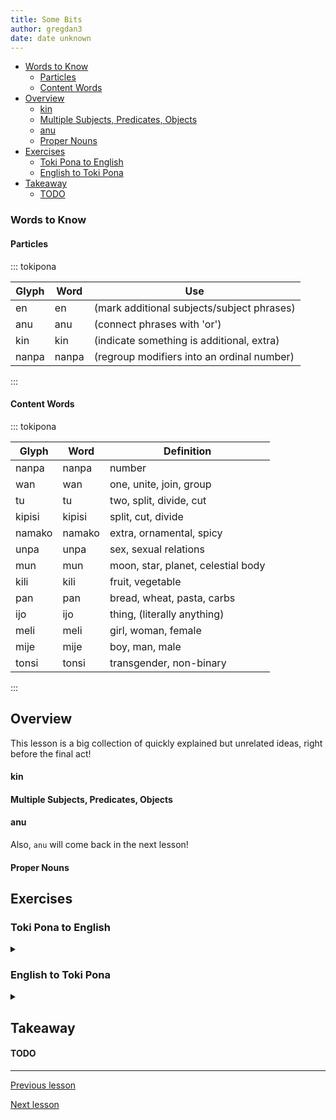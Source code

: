 ```yaml
---
title: Some Bits
author: gregdan3
date: date unknown
---
```



<!-- toc -->

  - [Words to Know](#words-to-know)
    - [Particles](#particles)
    - [Content Words](#content-words)
- [Overview](#overview)
    - [kin](#kin)
    - [Multiple Subjects, Predicates, Objects](#multiple-subjects-predicates-objects)
    - [anu](#anu)
    - [Proper Nouns](#proper-nouns)
- [Exercises](#exercises)
  - [Toki Pona to English](#toki-pona-to-english)
  - [English to Toki Pona](#english-to-toki-pona)
- [Takeaway](#takeaway)
    - [TODO](#todo)

<!-- tocstop -->

### Words to Know

#### Particles

::: tokipona

| Glyph | Word  | Use                                        |
| ----- | ----- | ------------------------------------------ |
| en    | en    | (mark additional subjects/subject phrases) |
| anu   | anu   | (connect phrases with 'or')                |
| kin   | kin   | (indicate something is additional, extra)  |
| nanpa | nanpa | (regroup modifiers into an ordinal number) |

:::

#### Content Words

::: tokipona

| Glyph  | Word   | Definition                         |
| ------ | ------ | ---------------------------------- |
| nanpa  | nanpa  | number                             |
| wan    | wan    | one, unite, join, group            |
| tu     | tu     | two, split, divide, cut            |
| kipisi | kipisi | split, cut, divide                 |
| namako | namako | extra, ornamental, spicy           |
| unpa   | unpa   | sex, sexual relations              |
| mun    | mun    | moon, star, planet, celestial body |
| kili   | kili   | fruit, vegetable                   |
| pan    | pan    | bread, wheat, pasta, carbs         |
| ijo    | ijo    | thing, (literally anything)        |
| meli   | meli   | girl, woman, female                |
| mije   | mije   | boy, man, male                     |
| tonsi  | tonsi  | transgender, non-binary            |

:::

## Overview

This lesson is a big collection of quickly explained but unrelated ideas, right before the final act!

#### kin

#### Multiple Subjects, Predicates, Objects

#### anu

Also, `anu` will come back in the next lesson!

#### Proper Nouns

## Exercises

### Toki Pona to English

<details> <summary> </summary>

---

</details>

### English to Toki Pona

<details> <summary> </summary>

</details>

## Takeaway

#### TODO

---

[Previous lesson](./li.html)

[Next lesson](./mod-pi.html)

